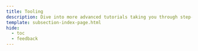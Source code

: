 ```yaml
---
title: Tooling
description: Dive into more advanced tutorials taking you through step-by-step guides to building on top of your Tanssi appchain using oracles, data indexers, and more.
template: subsection-index-page.html
hide:
  - toc
  - feedback
---
```

